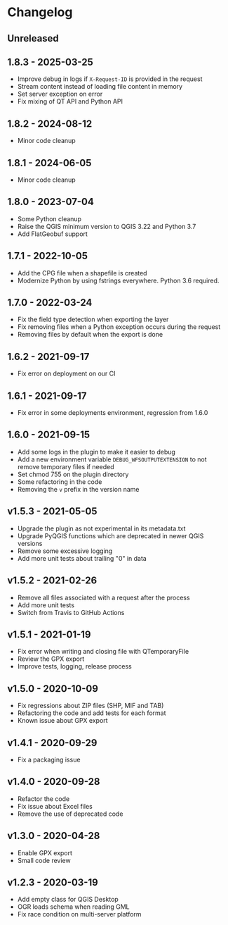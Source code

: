 # Changelog

## Unreleased

## 1.8.3 - 2025-03-25

* Improve debug in logs if `X-Request-ID` is provided in the request
* Stream content instead of loading file content in memory
* Set server exception on error
* Fix mixing of QT API and Python API 

## 1.8.2 - 2024-08-12

* Minor code cleanup

## 1.8.1 - 2024-06-05

* Minor code cleanup

## 1.8.0 - 2023-07-04

* Some Python cleanup
* Raise the QGIS minimum version to QGIS 3.22 and Python 3.7
* Add FlatGeobuf support

## 1.7.1 - 2022-10-05

* Add the CPG file when a shapefile is created
* Modernize Python by using fstrings everywhere. Python 3.6 required.

## 1.7.0 - 2022-03-24

* Fix the field type detection when exporting the layer
* Fix removing files when a Python exception occurs during the request
* Removing files by default when the export is done

## 1.6.2 - 2021-09-17

* Fix error on deployment on our CI

## 1.6.1 - 2021-09-17

* Fix error in some deployments environment, regression from 1.6.0

## 1.6.0 - 2021-09-15

* Add some logs in the plugin to make it easier to debug
* Add a new environment variable `DEBUG_WFSOUTPUTEXTENSION` to not remove temporary files if needed
* Set chmod 755 on the plugin directory
* Some refactoring in the code
* Removing the `v` prefix in the version name

## v1.5.3 - 2021-05-05

* Upgrade the plugin as not experimental in its metadata.txt
* Upgrade PyQGIS functions which are deprecated in newer QGIS versions
* Remove some excessive logging
* Add more unit tests about trailing "0" in data

## v1.5.2 - 2021-02-26

* Remove all files associated with a request after the process
* Add more unit tests
* Switch from Travis to GitHub Actions

## v1.5.1 - 2021-01-19

* Fix error when writing and closing file with QTemporaryFile
* Review the GPX export
* Improve tests, logging, release process

## v1.5.0 - 2020-10-09

* Fix regressions about ZIP files (SHP, MIF and TAB)
* Refactoring the code and add tests for each format
* Known issue about GPX export

## v1.4.1 - 2020-09-29

* Fix a packaging issue

## v1.4.0 - 2020-09-28

* Refactor the code
* Fix issue about Excel files
* Remove the use of deprecated code

## v1.3.0 - 2020-04-28

* Enable GPX export
* Small code review

## v1.2.3 - 2020-03-19

* Add empty class for QGIS Desktop
* OGR loads schema when reading GML
* Fix race condition on multi-server platform

